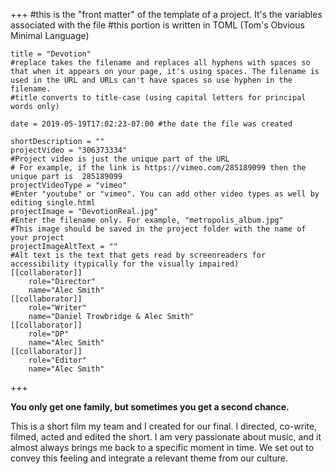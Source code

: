 +++
    #this is the "front matter" of the template of a project. It's the variables associated with the file
    #this portion is written in TOML (Tom's Obvious Minimal Language)
    
    title = "Devotion"
    #replace takes the filename and replaces all hyphens with spaces so that when it appears on your page, it's using spaces. The filename is used in the URL and URLs can't have spaces so use hyphen in the filename.
    #title converts to title-case (using capital letters for principal words only)
    
    date = 2019-05-19T17:02:23-07:00 #the date the file was created
    
    shortDescription = ""
    projectVideo = "306373334"
    #Project video is just the unique part of the URL  
    # For example, if the link is https://vimeo.com/285189099 then the unique part is  285189099
    projectVideoType = "vimeo"
    #Enter "youtube" or "vimeo". You can add other video types as well by editing single.html 
    projectImage = "DevotionReal.jpg"
    #Enter the filename only. For example, "metropolis_album.jpg" 
    #This image should be saved in the project folder with the name of your project 
    projectImageAltText = ""
    #Alt text is the text that gets read by screenreaders for accessibility (typically for the visually impaired)
    [[collaborator]]
        role="Director"
        name="Alec Smith"
    [[collaborator]]
        role="Writer"
        name="Daniel Trowbridge & Alec Smith"
    [[collaborator]]
        role="DP"
        name="Alec Smith"
    [[collaborator]]
        role="Editor"
        name="Alec Smith"

    

+++

**You only get one family, but sometimes you get a second chance.**

This is a short film my team and I created for our final. I directed, co-write, filmed, acted and edited the short. I am very passionate about music, and it almost always brings me back to a specific moment in time. We set out to convey this feeling and integrate a relevant theme from our culture.

